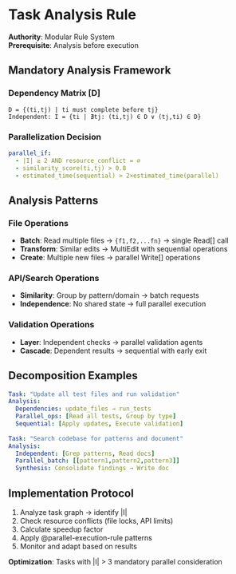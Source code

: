 # Task Analysis Rule

**Authority**: Modular Rule System  
**Prerequisite**: Analysis before execution

## Mandatory Analysis Framework

### Dependency Matrix [D]
```
D = {(ti,tj) | ti must complete before tj}
Independent: I = {ti | ∄tj: (ti,tj) ∈ D ∨ (tj,ti) ∈ D}
```

### Parallelization Decision
```yaml
parallel_if:
  - |I| ≥ 2 AND resource_conflict = ∅
  - similarity_score(ti,tj) > 0.8
  - estimated_time(sequential) > 2×estimated_time(parallel)
```

## Analysis Patterns

### File Operations
- **Batch**: Read multiple files → `{f1,f2,...fn}` → single Read[] call
- **Transform**: Similar edits → MultiEdit with sequential operations
- **Create**: Multiple new files → parallel Write[] operations

### API/Search Operations  
- **Similarity**: Group by pattern/domain → batch requests
- **Independence**: No shared state → full parallel execution

### Validation Operations
- **Layer**: Independent checks → parallel validation agents
- **Cascade**: Dependent results → sequential with early exit

## Decomposition Examples

```yaml
Task: "Update all test files and run validation"
Analysis:
  Dependencies: update_files → run_tests
  Parallel_ops: [Read all tests, Group by type]
  Sequential: [Apply updates, Execute validation]
  
Task: "Search codebase for patterns and document"
Analysis:  
  Independent: [Grep patterns, Read docs]
  Parallel_batch: [[pattern1,pattern2,pattern3]]
  Synthesis: Consolidate findings → Write doc
```

## Implementation Protocol
1. Analyze task graph → identify |I|
2. Check resource conflicts (file locks, API limits)
3. Calculate speedup factor
4. Apply @parallel-execution-rule patterns
5. Monitor and adapt based on results

**Optimization**: Tasks with |I| > 3 mandatory parallel consideration